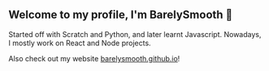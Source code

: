 ## Welcome to my profile, I'm BarelySmooth 👋

Started off with Scratch and Python, and later learnt Javascript. Nowadays, I mostly work on React and Node projects.

Also check out my website [barelysmooth.github.io](https://barelysmooth.github.io/ "Website Link")!

<!---
BarelySmooth/BarelySmooth is a ✨ special ✨ repository because its `README.md` (this file) appears on your GitHub profile.
You can click the Preview link to take a look at your changes.
--->
